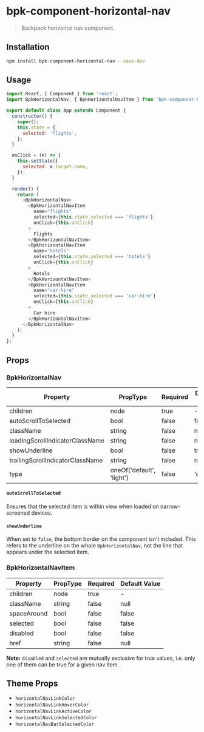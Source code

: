 # bpk-component-horizontal-nav

> Backpack horizontal nav component.

## Installation

```sh
npm install bpk-component-horizontal-nav --save-dev
```

## Usage

```js
import React, { Component } from 'react';
import BpkHorizontalNav, { BpkHorizontalNavItem } from 'bpk-component-horizontal-nav';

export default class App extends Component {
  constructor() {
    super();
    this.state = {
      selected: 'flights',
    };
  }

  onClick = (e) => {
    this.setState({
      selected: e.target.name,
    });
  }

  render() {
    return (
      <BpkHorizontalNav>
        <BpkHorizontalNavItem
          name="flights"
          selected={this.state.selected === 'flights'}
          onClick={this.onClick}
        >
          Flights
        </BpkHorizontalNavItem>
        <BpkHorizontalNavItem
          name="hotels"
          selected={this.state.selected === 'hotels'}
          onClick={this.onClick}
        >
          Hotels
        </BpkHorizontalNavItem>
        <BpkHorizontalNavItem
          name="car-hire"
          selected={this.state.selected === 'car-hire'}
          onClick={this.onClick}
        >
          Car hire
        </BpkHorizontalNavItem>
      </BpkHorizontalNav>
    );
  }
};
```

## Props

### BpkHorizontalNav

| Property                          | PropType | Required | Default Value |
| --------------------------------- | -------- | -------- | ------------- |
| children                          | node     | true     | -             |
| autoScrollToSelected              | bool     | false    | false         |
| className                         | string   | false    | null          |
| leadingScrollIndicatorClassName   | string   | false    | null          |
| showUnderline                     | bool     | false    | true          |
| trailingScrollIndicatorClassName  | string   | false    | null          |
| type                              | oneOf('default', 'light') | false | 'default' |

#### `autoScrollToSelected`

Ensures that the selected item is within view when loaded on narrow-screened devices.

#### `showUnderline`

When set to `false`, the bottom border on the component isn't included. This refers
to the underline on the whole `BpkHorizontalNav`, not the line that appears under the selected item.

### BpkHorizontalNavItem

| Property    | PropType | Required | Default Value |
| ----------- | -------- | -------- | ------------- |
| children    | node     | true     | -             |
| className   | string   | false    | null          |
| spaceAround | bool     | false    | false         |
| selected    | bool     | false    | false         |
| disabled    | bool     | false    | false         |
| href        | string   | false    | null          |

**Note:** `disabled` and `selected` are mutually exclusive for true values, i.e. only one of them can be true for a given nav item.

## Theme Props

* `horizontalNavLinkColor`
* `horizontalNavLinkHoverColor`
* `horizontalNavLinkActiveColor`
* `horizontalNavLinkSelectedColor`
* `horizontalNavBarSelectedColor`
